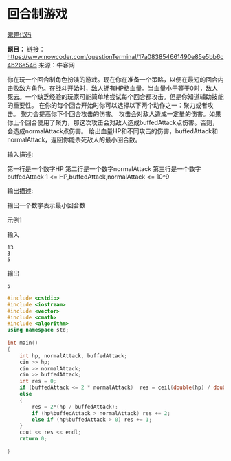 # 回合制游戏

[完整代码](https://github.com/ludandandan/Programmer-interview-guide/blob/master/Chapter10/pdd/5.cpp)

**题目：**
链接：https://www.nowcoder.com/questionTerminal/17a083854661490e85e5bb6c4b26e546
来源：牛客网

你在玩一个回合制角色扮演的游戏。现在你在准备一个策略，以便在最短的回合内击败敌方角色。在战斗开始时，敌人拥有HP格血量。当血量小于等于0时，敌人死去。一个缺乏经验的玩家可能简单地尝试每个回合都攻击。但是你知道辅助技能的重要性。
在你的每个回合开始时你可以选择以下两个动作之一：聚力或者攻击。
    聚力会提高你下个回合攻击的伤害。
    攻击会对敌人造成一定量的伤害。如果你上个回合使用了聚力，那这次攻击会对敌人造成buffedAttack点伤害。否则，会造成normalAttack点伤害。
给出血量HP和不同攻击的伤害，buffedAttack和normalAttack，返回你能杀死敌人的最小回合数。

输入描述:

第一行是一个数字HP
第二行是一个数字normalAttack
第三行是一个数字buffedAttack
1 <= HP,buffedAttack,normalAttack <= 10^9


输出描述:

输出一个数字表示最小回合数

示例1

输入
```
13
3
5
```
输出
```
5
```

```c++
#include <cstdio>
#include <iostream>
#include <vector>
#include <cmath>
#include <algorithm>
using namespace std;
 
int main()
{
    int hp, normalAttack, buffedAttack;
    cin >> hp;
    cin >> normalAttack;
    cin >> buffedAttack;
    int res = 0;
    if (buffedAttack <= 2 * normalAttack)  res = ceil(double(hp) / double(normalAttack));
    else
    {
        res = 2*(hp / buffedAttack);
        if (hp%buffedAttack > normalAttack) res += 2;
        else if (hp%buffedAttack > 0) res += 1;
    }
    cout << res << endl;
    return 0;
 
}
```